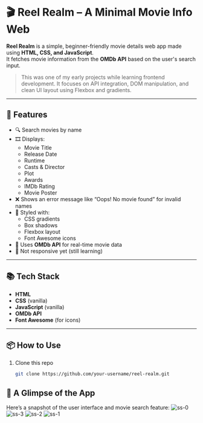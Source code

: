 # 🎬 Reel Realm – A Minimal Movie Info Web

**Reel Realm** is a simple, beginner-friendly movie details web app made using **HTML, CSS, and JavaScript**.  
It fetches movie information from the **OMDb API** based on the user's search input.

> This was one of my early projects while learning frontend development. It focuses on API integration, DOM manipulation, and clean UI layout using Flexbox and gradients.

---

## 🌟 Features

- 🔍 Search movies by name
- 🎞️ Displays:
  - Movie Title
  - Release Date
  - Runtime
  - Casts & Director
  - Plot
  - Awards
  - IMDb Rating
  - Movie Poster
- ❌ Shows an error message like “Oops! No movie found” for invalid names
- 🎨 Styled with:
  - CSS gradients
  - Box shadows
  - Flexbox layout
  - Font Awesome icons
- 📡 Uses **OMDb API** for real-time movie data
- 🚫 Not responsive yet (still learning)

---

## 📚 Tech Stack

- **HTML**
- **CSS** (vanilla)  
- **JavaScript** (vanilla)  
- **OMDb API**
- **Font Awesome** (for icons)

---

## 📦 How to Use

1. Clone this repo  
   ```bash
   git clone https://github.com/your-username/reel-realm.git


## 👀 A Glimpse of the App

Here’s a snapshot of the user interface and movie search feature:
![ss-0](https://github.com/user-attachments/assets/90ea713b-2a5a-42a3-9a09-e435caf2fe47)
![ss-3](https://github.com/user-attachments/assets/bc7c7751-0036-402e-9766-36abe0a662ce)
![ss-2](https://github.com/user-attachments/assets/13ff1212-7ae4-4ec8-946e-4ce1246e975a)
![ss-1](https://github.com/user-attachments/assets/21f45a61-370b-4039-8472-38d0664e14d2)

